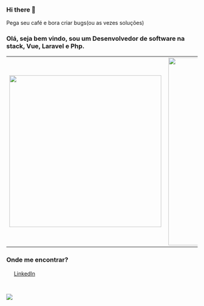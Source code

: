 ### Hi there 👋
Pega seu café e bora criar bugs(ou as vezes soluções)
<br>

### Olá, seja bem vindo, sou um Desenvolvedor de software na stack, Vue, Laravel e Php.

  <center>
<table>
    <tr>
        <td><img width="400px" align="left" src="https://github-readme-stats.vercel.app/api/top-langs/?username=freaklucas&hide=html&layout=compact&theme=radical" /></td>
        <td><img width="495px" align="left" src="https://github-readme-stats.vercel.app/api?username=freaklucas&theme=radical"/></td>
    </tr>   
</table>
</center>

### Onde me encontrar?

<a href="https://www.linkedin.com/in/lucas-oliveira-7524b41a5/"><img src="https://imagens-revista-pro.vivadecora.com.br/uploads/2017/10/como-usar-o-linkedin-para-empresas.png" width="16"></img></a> [LinkedIn](https://www.linkedin.com/in/lucas-oliveira-7524b41a5/)

<br>

![](https://komarev.com/ghpvc/?username=freaklucas&color=blueviolet)


  
<!--
**freaklucas/freaklucas** is a ✨ _special_ ✨ repository because its `README.md` (this file) appears on your GitHub profile.

Here are some ideas to get you started:

- 🔭 I’m currently working on ...
- 🌱 I’m currently learning ...
- 👯 I’m looking to collaborate on ...
- 🤔 I’m looking for help with ...
- 💬 Ask me about ...
- 📫 How to reach me: ...
- 😄 Pronouns: ...
- ⚡ Fun fact: ...
-->

